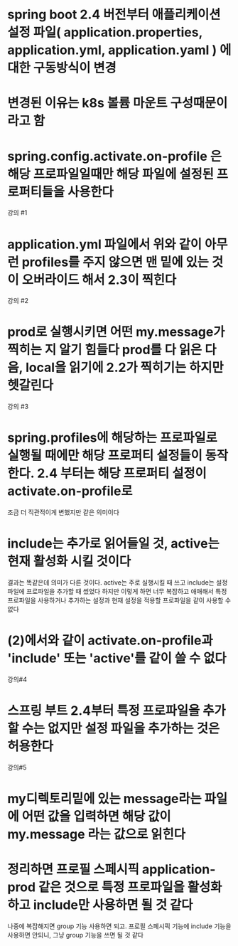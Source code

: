 # spring boot 2.4 버전부터 애플리케이션 설정 파일( application.properties, application.yml, application.yaml ) 에 대한 구동방식이 변경
# 변경된 이유는 k8s 볼륨 마운트 구성때문이라고 함

# spring.config.activate.on-profile 은 해당 프로파일일때만 해당 파일에 설정된 프로퍼티들을 사용한다

강의 #1
# application.yml 파일에서 위와 같이 아무런 profiles를 주지 않으면 맨 밑에 있는 것이 오버라이드 해서 2.3이 찍힌다 

강의 #2
# prod로 실행시키면 어떤 my.message가 찍히는 지 알기 힘들다 prod를 다 읽은 다음, local을 읽기에 2.2가 찍히기는 하지만 헷갈린다

강의 #3
# spring.profiles에 해당하는 프로파일로 실행될 때에만 해당 프로퍼티 설정들이 동작한다. 2.4 부터는 해당 프로퍼티 설정이 activate.on-profile로
조금 더 직관적이게 변했지만 같은 의미이다

# include는 추가로 읽어들일 것, active는 현재 활성화 시킬 것이다
결과는 똑같은데 의미가 다른 것이다. active는 주로 실행시킬 때 쓰고 include는 설정 파일에 프로파일을 추가할 때 썼었다
하지만 이렇게 하면 너무 복잡하고 애매해서 특정 프로파일을 사용하거나 추가하는 설정과 현재 설정을 적용할 프로파일을 같이 사용할 수 없다

# (2)에서와 같이 activate.on-profile과 'include' 또는 'active'를 같이 쓸 수 없다

강의#4
# 스프링 부트 2.4부터 특정 프로파일을 추가할 수는 없지만 설정 파일을 추가하는 것은 허용한다

강의#5
# my디렉토리밑에 있는 message라는 파일에 어떤 값을 입력하면 해당 값이 my.message 라는 값으로 읽힌다

# 정리하면 프로필 스페시픽 application-prod 같은 것으로 특정 프로파일을 활성화하고 include만 사용하면 될 것 같다
나중에 복잡해지면 group 기능 사용하면 되고.
프로필 스페시픽 기능에 include 기능을 사용하면 안되니, 그냥 group 기능을 쓰면 될 것 같다 